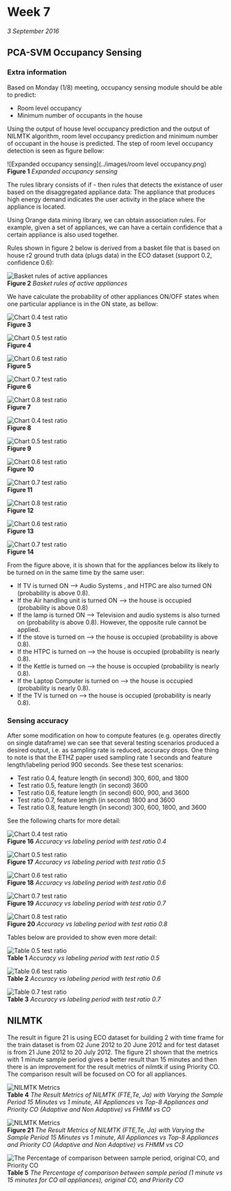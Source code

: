 # Week 7
*3 September 2016*

## PCA-SVM Occupancy Sensing
### Extra information
Based on Monday (1/8) meeting, occupancy sensing module should be able to predict:
* Room level occupancy
* Minimum number of occupants in the house

Using the output of house level occupancy prediction and the output of NILMTK algorithm, room level occupancy prediction and minimum number of occupant in the house is predicted. The step of room level occupancy detection is seen as figure bellow:

![Expanded occupancy sensing](../images/room level occupancy.png)<br>
    **Figure 1** *Expanded occupancy sensing*

The rules library consists of if - then rules that detects the existance of user based on the disaggregated appliance data: The appliance that produces high energy demand indicates the user activity in the place where the appliance is located.

Using Orange data mining library, we can obtain association rules. For example, given a set of appliances, we can have a certain confidence that a certain appliance is also used together.

Rules shown in figure 2 below is derived from a basket file that is based on house r2 ground truth data (plugs data) in the ECO dataset (support 0.2, confidence 0.6):

![Basket rules of active appliances](../images/rule-02-06.PNG)<br>
    **Figure 2** *Basket rules of active appliances*

We have calculate the probability of other appliances ON/OFF states when one particular appliance is in the ON state, as bellow:

![Chart 0.4 test ratio](../images/appliances_state_probability/AC.png)<br>
    **Figure 3**

![Chart 0.5 test ratio](../images/appliances_state_probability/Audio.png)<br>
    **Figure 4**
	
![Chart 0.6 test ratio](../images/appliances_state_probability/Kettle.png)<br>
    **Figure 5**
	
![Chart 0.7 test ratio](../images/appliances_state_probability/TV.png)<br>
    **Figure 6**
	
![Chart 0.8 test ratio](../images/appliances_state_probability/dishwasher.png)<br>
    **Figure 7**

![Chart 0.4 test ratio](../images/appliances_state_probability/freezer.png)<br>
    **Figure 8**

![Chart 0.5 test ratio](../images/appliances_state_probability/fridge.png)<br>
    **Figure 9**
	
![Chart 0.6 test ratio](../images/appliances_state_probability/htpc.png)<br>
    **Figure 10**
	
![Chart 0.7 test ratio](../images/appliances_state_probability/lamp.png)<br>
    **Figure 11**
	
![Chart 0.8 test ratio](../images/appliances_state_probability/laptop_computer.png)<br>
    **Figure 12**
    
![Chart 0.6 test ratio](../images/appliances_state_probability/stove.png)<br>
    **Figure 13**
	
![Chart 0.7 test ratio](../images/appliances_state_probability/tablet_charger.png)<br>
    **Figure 14**

From the figure above, it is shown that for the appliances below its likely to be turned on in the same time by the same user:
* If TV is turned ON --> Audio Systems , and HTPC are also turned ON (probability is above 0.8).
* If the Air handling unit is turned ON --> the house is occupied (probability is above 0.8)
* If the lamp is turned ON --> Television and audio systems is also turned on (probability is above 0.8). However, the opposite rule cannot be applied.
* If the stove is turned on --> the house is occupied (probability is above 0.8).
* If the HTPC is turned on --> the house is occupied (probability is nearly 0.8).
* If the Kettle is turned on --> the house is occupied (probability is nearly 0.8).
* If the Laptop Computer is turned on --> the house is occupied (probability is nearly 0.8).
* If the TV is turned on --> the house is occupied (probability is nearly 0.8).

### Sensing accuracy
After some modification on how to compute features (e.g. operates directly on single dataframe) we can see that several testing scenarios produced a desired output, i.e. as sampling rate is reduced, accuracy drops. One thing to note is that the ETHZ paper used sampling rate 1 seconds and feature length/labeling period 900 seconds. See these test scenarios:
* Test ratio 0.4, feature length (in second) 300, 600, and 1800
* Test ratio 0.5, feature length (in second) 3600
* Test ratio 0.6, feature length (in second) 600, 900, and 3600
* Test ratio 0.7, feature length (in second) 1800 and 3600
* Test ratio 0.8, feature length (in second) 300, 600, 1800, and 3600

See the following charts for more detail:

![Chart 0.4 test ratio](../images/acc-04.png)<br>
    **Figure 16** *Accuracy vs labeling period with test ratio 0.4*

![Chart 0.5 test ratio](../images/acc-05.png)<br>
    **Figure 17** *Accuracy vs labeling period with test ratio 0.5*
	
![Chart 0.6 test ratio](../images/acc-06.png)<br>
    **Figure 18** *Accuracy vs labeling period with test ratio 0.6*
	
![Chart 0.7 test ratio](../images/acc-07.png)<br>
    **Figure 19** *Accuracy vs labeling period with test ratio 0.7*
	
![Chart 0.8 test ratio](../images/acc-08.png)<br>
    **Figure 20** *Accuracy vs labeling period with test ratio 0.8*

Tables below are provided to show even more detail:

![Table 0.5 test ratio](../images/tacc-05.JPG)<br>
	**Table 1** *Accuracy vs labeling period with test ratio 0.5*
	
![Table 0.6 test ratio](../images/tacc-06.JPG)<br>
	**Table 2** *Accuracy vs labeling period with test ratio 0.6*
	
![Table 0.7 test ratio](../images/tacc-07.JPG)<br>
	**Table 3** *Accuracy vs labeling period with test ratio 0.7* 

## NILMTK
The result in figure 21 is using ECO dataset for building 2 with time frame for the train dataset  is from 02 June 2012 to 20 June 2012 and for test dataset is from 21 June 2012 to 20 July 2012. The figure 21 shown that the metrics with 1 minute sample period gives a better result than 15 minutes and then there is an improvement for the result metrics of nilmtk if using Priority CO. The comparison result will be focused on CO for all appliances. 

![NILMTK Metrics](../images/metrics_result.png)<br>
	**Table 4** *The Result Metrics of NILMTK (FTE,Te, Ja) with Varying the Sample Period 15 Minutes vs 1 minute, All Appliances vs Top-8 Appliances and Priority CO (Adaptive and Non Adaptive) vs FHMM vs CO*

![NILMTK Metrics](../images/nilmtk_metrics.png)<br>
    **Figure 21** *The Result Metrics of NILMTK (FTE,Te, Ja) with Varying the Sample Period 15 Minutes vs 1 minute, All Appliances vs Top-8 Appliances and Priority CO (Adaptive and Non Adaptive) vs FHMM vs CO*

![The Percentage of comparison between sample period, original CO, and Priority CO ](../images/compare_result.png)<br>
	**Table 5** *The Percentage of comparison between sample period (1 minute vs 15 minutes for CO all appliances), original CO, and Priority CO*
